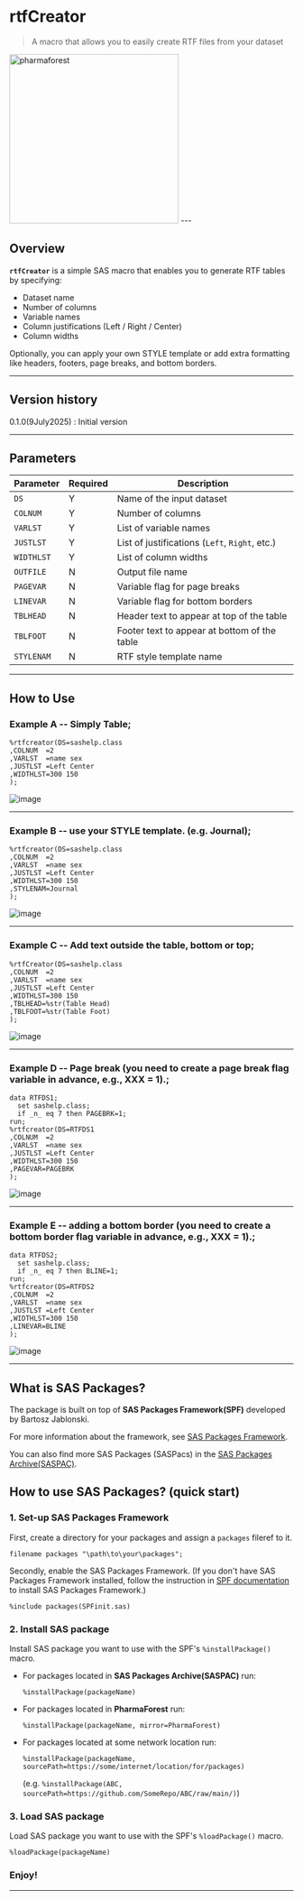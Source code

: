 #  rtfCreator

> A macro that allows you to easily create RTF files from your dataset


<img src="https://github.com/stainlessfish/rtfcreator/blob/main/rtfcreateor_megane.png" alt="pharmaforest" width="300" height="300"> 
---

##  Overview

**`rtfCreator`** is a simple SAS macro that enables you to generate RTF tables by specifying:

- Dataset name  
- Number of columns  
- Variable names  
- Column justifications (Left / Right / Center)  
- Column widths  

Optionally, you can apply your own STYLE template or add extra formatting like headers, footers, page breaks, and bottom borders.

---


##  Version history

0.1.0(9July2025) : Initial version

---

##  Parameters

| Parameter    | Required | Description                                      |
|--------------|----------|--------------------------------------------------|
| `DS`         |  Y      | Name of the input dataset                        |
| `COLNUM`     |  Y      | Number of columns                                |
| `VARLST`     |  Y      | List of variable names                           |
| `JUSTLST`    |  Y      | List of justifications (`Left`, `Right`, etc.)   |
| `WIDTHLST`   |  Y      | List of column widths                            |
| `OUTFILE`    |  N      | Output file name                                 |
| `PAGEVAR`    |  N      | Variable flag for page breaks                    |
| `LINEVAR`    |  N      | Variable flag for bottom borders                 |
| `TBLHEAD`    |  N      | Header text to appear at top of the table        |
| `TBLFOOT`    |  N      | Footer text to appear at bottom of the table     |
| `STYLENAM`   |  N      | RTF style template name                          |

---

##  How to Use

### Example A  -- Simply Table;
```sas
%rtfcreator(DS=sashelp.class
,COLNUM  =2
,VARLST  =name sex 
,JUSTLST =Left Center
,WIDTHLST=300 150 
);
```

![image](https://github.com/user-attachments/assets/21a3b247-fd26-47f5-8509-30690e746fa7)

---

### Example B -- use your STYLE template. (e.g. Journal);
```sas
%rtfcreator(DS=sashelp.class
,COLNUM  =2
,VARLST  =name sex 
,JUSTLST =Left Center
,WIDTHLST=300 150 
,STYLENAM=Journal
);
```

![image](https://github.com/user-attachments/assets/05ae8971-0e57-4aed-ac10-0811ad101ce1)

---

### Example C -- Add text outside the table, bottom or top;
```sas
%rtfCreator(DS=sashelp.class
,COLNUM  =2
,VARLST  =name sex 
,JUSTLST =Left Center
,WIDTHLST=300 150 
,TBLHEAD=%str(Table Head)
,TBLFOOT=%str(Table Foot)
);
```

![image](https://github.com/user-attachments/assets/ed41b190-2cbf-4c86-9aba-0436babd314a)

---

### Example D -- Page break (you need to create a page break flag variable in advance, e.g., XXX = 1).;
```sas
data RTFDS1;
  set sashelp.class;
  if _n_ eq 7 then PAGEBRK=1;
run;
%rtfcreator(DS=RTFDS1
,COLNUM  =2
,VARLST  =name sex 
,JUSTLST =Left Center
,WIDTHLST=300 150 
,PAGEVAR=PAGEBRK
);
```

![image](https://github.com/user-attachments/assets/5da9b138-0105-4d3d-b9e7-64feff4227dc)

---

### Example E -- adding a bottom border (you need to create a bottom border flag variable in advance, e.g., XXX = 1).;
```sas
data RTFDS2;
  set sashelp.class;
  if _n_ eq 7 then BLINE=1;
run;
%rtfcreator(DS=RTFDS2
,COLNUM  =2
,VARLST  =name sex 
,JUSTLST =Left Center
,WIDTHLST=300 150 
,LINEVAR=BLINE
);
```
![image](https://github.com/user-attachments/assets/8788d913-60b4-499a-907e-9352d1076666)




---

## What is SAS Packages?

The package is built on top of **SAS Packages Framework(SPF)** developed by Bartosz Jablonski.

For more information about the framework, see [SAS Packages Framework](https://github.com/yabwon/SAS_PACKAGES).

You can also find more SAS Packages (SASPacs) in the [SAS Packages Archive(SASPAC)](https://github.com/SASPAC).

## How to use SAS Packages? (quick start)

### 1. Set-up SAS Packages Framework

First, create a directory for your packages and assign a `packages` fileref to it.

~~~~~~~~~~~~~~~~~~~~~~~~~~~~~~~~~~~~~~~~~~~~~~~~~~~~~~~~~~~~~~~~~~~~~~~~~~~~~~~~~~~~~~~~~~sas
filename packages "\path\to\your\packages";
~~~~~~~~~~~~~~~~~~~~~~~~~~~~~~~~~~~~~~~~~~~~~~~~~~~~~~~~~~~~~~~~~~~~~~~~~~~~~~~~~~~~~~~~~~

Secondly, enable the SAS Packages Framework.
(If you don't have SAS Packages Framework installed, follow the instruction in 
[SPF documentation](https://github.com/yabwon/SAS_PACKAGES/tree/main/SPF/Documentation) 
to install SAS Packages Framework.)

~~~~~~~~~~~~~~~~~~~~~~~~~~~~~~~~~~~~~~~~~~~~~~~~~~~~~~~~~~~~~~~~~~~~~~~~~~~~~~~~~~~~~~~~~~sas
%include packages(SPFinit.sas)
~~~~~~~~~~~~~~~~~~~~~~~~~~~~~~~~~~~~~~~~~~~~~~~~~~~~~~~~~~~~~~~~~~~~~~~~~~~~~~~~~~~~~~~~~~


### 2. Install SAS package

Install SAS package you want to use with the SPF's `%installPackage()` macro.

- For packages located in **SAS Packages Archive(SASPAC)** run:
  ~~~~~~~~~~~~~~~~~~~~~~~~~~~~~~~~~~~~~~~~~~~~~~~~~~~~~~~~~~~~~~~~~~~~~~~~~~~~~~~~~~~~~~~~~~sas
  %installPackage(packageName)
  ~~~~~~~~~~~~~~~~~~~~~~~~~~~~~~~~~~~~~~~~~~~~~~~~~~~~~~~~~~~~~~~~~~~~~~~~~~~~~~~~~~~~~~~~~~

- For packages located in **PharmaForest** run:
  ~~~~~~~~~~~~~~~~~~~~~~~~~~~~~~~~~~~~~~~~~~~~~~~~~~~~~~~~~~~~~~~~~~~~~~~~~~~~~~~~~~~~~~~~~~sas
  %installPackage(packageName, mirror=PharmaForest)
  ~~~~~~~~~~~~~~~~~~~~~~~~~~~~~~~~~~~~~~~~~~~~~~~~~~~~~~~~~~~~~~~~~~~~~~~~~~~~~~~~~~~~~~~~~~

- For packages located at some network location run:
  ~~~~~~~~~~~~~~~~~~~~~~~~~~~~~~~~~~~~~~~~~~~~~~~~~~~~~~~~~~~~~~~~~~~~~~~~~~~~~~~~~~~~~~~~~~sas
  %installPackage(packageName, sourcePath=https://some/internet/location/for/packages)
  ~~~~~~~~~~~~~~~~~~~~~~~~~~~~~~~~~~~~~~~~~~~~~~~~~~~~~~~~~~~~~~~~~~~~~~~~~~~~~~~~~~~~~~~~~~
  (e.g. `%installPackage(ABC, sourcePath=https://github.com/SomeRepo/ABC/raw/main/)`)


### 3. Load SAS package

Load SAS package you want to use with the SPF's `%loadPackage()` macro.

~~~~~~~~~~~~~~~~~~~~~~~~~~~~~~~~~~~~~~~~~~~~~~~~~~~~~~~~~~~~~~~~~~~~~~~~~~~~~~~~~~~~~~~~~~sas
%loadPackage(packageName)
~~~~~~~~~~~~~~~~~~~~~~~~~~~~~~~~~~~~~~~~~~~~~~~~~~~~~~~~~~~~~~~~~~~~~~~~~~~~~~~~~~~~~~~~~~


### Enjoy!

---


